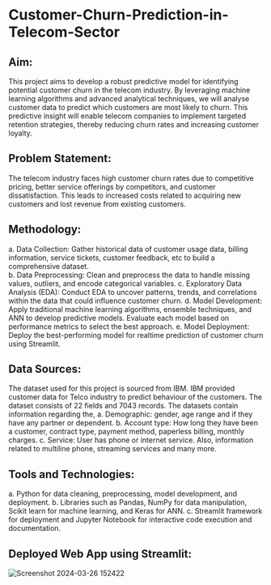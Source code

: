 # Customer-Churn-Prediction-in-Telecom-Sector

## Aim:
This project aims to develop a robust predictive model for identifying potential customer churn in the telecom industry. By leveraging machine learning algorithms and advanced analytical techniques, we will analyse customer data to predict which customers are most likely to churn. This predictive insight will enable telecom companies to implement targeted retention strategies, thereby reducing churn rates and increasing customer loyalty.

## Problem Statement:  
The telecom industry faces high customer churn rates due to competitive pricing, better service offerings by competitors, and customer dissatisfaction. This leads to increased costs related to acquiring new customers and lost revenue from existing customers.

## Methodology:  
a. Data Collection: Gather historical data of customer usage data, billing information, service tickets, customer feedback, etc to build a comprehensive dataset.  
b. Data Preprocessing: Clean and preprocess the data to handle missing values, outliers, and encode categorical variables.
c. Exploratory Data Analysis (EDA): Conduct EDA to uncover patterns, trends, and correlations within the data that could influence customer churn. 
d. Model Development: Apply traditional machine learning algorithms, ensemble techniques, and ANN to develop predictive models. Evaluate each model based on performance metrics to select the best approach. 
e. Model Deployment: Deploy the best-performing model for realtime prediction of customer churn using Streamlit.

## Data Sources: 
The dataset used for this project is sourced from IBM. IBM provided customer data for Telco industry to predict behaviour of the customers. 
The dataset consists of 22 fields and 7043 records. The datasets contain information regarding the, 
a. Demographic: gender, age range and if they have any partner or dependent. 
b. Account type: How long they have been a customer, contract type, payment method, paperless billing, monthly charges. 
c. Service: User has phone or internet service. Also, information related to multiline phone, streaming services and many more.

## Tools and Technologies: 
a. Python for data cleaning, preprocessing, model development, and deployment. 
b. Libraries such as Pandas, NumPy for data manipulation, Scikit learn for machine learning, and Keras for ANN. 
c. Streamlit framework for deployment and Jupyter Notebook for interactive code execution and documentation.


## Deployed Web App using Streamlit:

![Screenshot 2024-03-26 152422](https://github.com/Vinayakpatnaik/Customer-Churn-Prediction-in-Telecom-Sector-/assets/147463778/329963e8-9ebb-44c3-a7f8-1aea6fb191f3)
